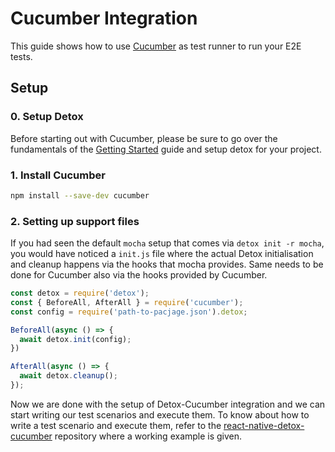 # Cucumber Integration

This guide shows how to use [Cucumber](https://github.com/cucumber/cucumber-js) as test runner to run your E2E tests.

## Setup

### 0. Setup Detox 

Before starting out with Cucumber, please be sure to go over the fundamentals of the [Getting Started](Introduction.GettingStarted.md) guide and setup detox for your project.

### 1. Install Cucumber

```sh
npm install --save-dev cucumber
```
### 2. Setting up support files

If you had seen the default `mocha` setup that comes via `detox init -r mocha`, you would have noticed a `init.js` file where the actual Detox initialisation and cleanup happens via the hooks that mocha provides. Same needs to be done for Cucumber also via the hooks provided by Cucumber.

```js
const detox = require('detox');
const { BeforeAll, AfterAll } = require('cucumber');
const config = require('path-to-pacjage.json').detox;

BeforeAll(async () => {
  await detox.init(config);
})

AfterAll(async () => {
  await detox.cleanup();
});
```

Now we are done with the setup of Detox-Cucumber integration and we can start writing our test scenarios and execute them. To know about how to write a test scenario and execute them, refer to the [react-native-detox-cucumber](https://github.com/mathanpec/react-native-detox-cucumber) repository where a working example is given.
